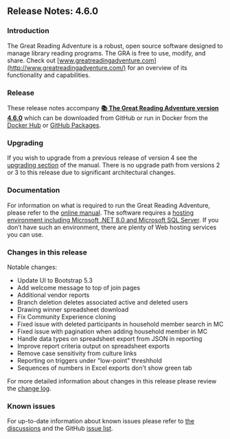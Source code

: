 ## Release Notes: 4.6.0

### Introduction

The Great Reading Adventure is a robust, open source software designed to manage library reading programs. The GRA is free to use, modify, and share. Check out [www.greatreadingadventure.com](http://www.greatreadingadventure.com/) for an overview of its functionality and capabilities.

### Release

These release notes accompany **[:books: The Great Reading Adventure version 4.6.0](https://github.com/MCLD/greatreadingadventure/releases/download/v4.6.0/GreatReadingAdventure-4.6.0.zip)** which can be downloaded from GitHub or run in Docker from the [Docker Hub](https://hub.docker.com/r/mcld/gra) or [GitHub Packages](https://github.com/MCLD/greatreadingadventure/pkgs/container/gra).

### Upgrading

If you wish to upgrade from a previous release of version 4 see the [upgrading section](http://manual.greatreadingadventure.com/en/v4.6.0/installation/upgrading/) of the manual. There is no upgrade path from versions 2 or 3 to this release due to significant architectural changes.

### Documentation

For information on what is required to run the Great Reading Adventure, please refer to the [online manual](http://manual.greatreadingadventure.com/en/v4.6.0/). The software requires a [hosting environment including Microsoft .NET 8.0 and Microsoft SQL Server](http://manual.greatreadingadventure.com/en/v4.6.0/installation/system-requirements/). If you don&rsquo;t have such an environment, there are plenty of Web hosting services you can use.

### Changes in this release

Notable changes:

- Update UI to Bootstrap 5.3
- Add welcome message to top of join pages
- Additional vendor reports
- Branch deletion deletes associated active and deleted users
- Drawing winner spreadsheet download
- Fix Community Experience cloning
- Fixed issue with deleted participants in household member search in MC
- Fixed issue with pagination when adding household member in MC
- Handle data types on spreadsheet export from JSON in reporting
- Improve report criteria output on spreadsheet exports
- Remove case sensitivity from culture links
- Reporting on triggers under "low-point" threshhold
- Sequences of numbers in Excel exports don't show green tab

For more detailed information about changes in this release please review the [change log](https://github.com/MCLD/greatreadingadventure/blob/v4.6.0/CHANGELOG.md).

### Known issues

For up-to-date information about known issues please refer to [the discussions](https://github.com/MCLD/greatreadingadventure/discussions) and the GitHub [issue list](https://github.com/MCLD/greatreadingadventure/issues).
